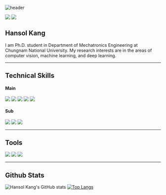   
![header](https://capsule-render.vercel.app/api?type=waving&color=gradient&height=300&section=header&text=messy%20snail%20🐌&fontSize=90&animation=fadeIn)

<a href="https://velog.io/@messy-snail"><img src="https://img.shields.io/badge/velog-1DBF73?style=flat-square&logo=Vimeo&logoColor=white"/></a>
<a href="https://www.slideshare.net/khsol92"><img src="https://img.shields.io/badge/slideshare-008ED2?style=flat-square&logo=SlideShare&logoColor=white"/></a>

## Hansol Kang
I am Ph.D. student in Department of Mechatronics Engineering at Chungnam National University. My research interests are in the areas of computer vision, machine learning, and deep learning.

<hr/>  

## Technical Skills
#### Main
<p>
<img src="https://img.shields.io/badge/Python-3776AB?style=flat-square&logo=Python&logoColor=white"/>
<img src="https://img.shields.io/badge/C++-00599C?style=flat-square&logo=c%2B%2B&logoColor=white"/>
<img src="https://img.shields.io/badge/OpenCV-5C3EE8?style=flat-square&logo=OpenCV&logoColor=white"/>
<img src="https://img.shields.io/badge/PyTorch-EE4C2C?style=flat-square&logo=PyTorch&logoColor=white"/>
<img src="https://img.shields.io/badge/Qt-41CD52?style=flat-square&logo=Qt&logoColor=white"/>
</p>

#### Sub
<p>
<!-- <img src="https://img.shields.io/badge/Keras-D00000?style=flat-square&logo=Keras&logoColor=white"/>
<img src="https://img.shields.io/badge/MySql-4479A1?style=flat-square&logo=MySql&logoColor=white"/> -->
<img src="https://img.shields.io/badge/HTML-E34F26?style=flat-square&logo=Html5&logoColor=white"/>
<img src="https://img.shields.io/badge/CSS-1572B6?style=flat-square&logo=CSS3&logoColor=white"/>  
<img src="https://img.shields.io/badge/Open3D-F78C40?style=flat-square&logoColor=white"/>
</p>
<hr/>  

## Tools
<p>
<img src="https://img.shields.io/badge/VS Code-007ACC?style=flat-square&logo=VisualStudioCode&logoColor=white"/>
<img src="https://img.shields.io/badge/PyCharm-000000?style=flat-square&logo=PyCharm&logoColor=white"/>
<img src="https://img.shields.io/badge/Visual Studio-5C2D91?style=flat-square&logo=VisualStudio&logoColor=white"/>
</p>



<hr/>  

## Github Stats

![Hansol Kang's GitHub stats](https://github-readme-stats.vercel.app/api?username=messy-snail&count_private=true&hide=stars&line_height=24&show_icons=true&theme=tokyonight)
[![Top Langs](https://github-readme-stats.vercel.app/api/top-langs/?username=messy-snail&layout=compact&theme=tokyonight)](https://github.com/anuraghazra/github-readme-stats)


